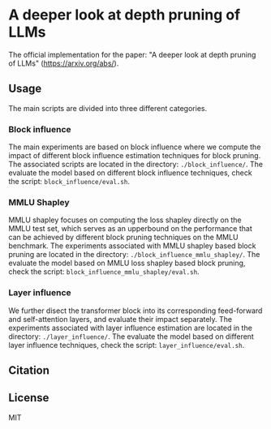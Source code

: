 # A deeper look at depth pruning of LLMs

The official implementation for the paper: "A deeper look at depth pruning of LLMs" (https://arxiv.org/abs/).


## Usage

The main scripts are divided into three different categories.

### Block influence

The main experiments are based on block influence where we compute the impact of different block influence estimation techniques for block pruning.
The associated scripts are located in the directory: `./block_influence/`.
The evaluate the model based on different block influence techniques, check the script: `block_influence/eval.sh`.

### MMLU Shapley

MMLU shapley focuses on computing the loss shapley directly on the MMLU test set, which serves as an upperbound on the performance that can be achieved by different block pruning techniques on the MMLU benchmark.
The experiments associated with MMLU shapley based block pruning are located in the directory: `./block_influence_mmlu_shapley/`.
The evaluate the model based on MMLU loss shapley based block pruning, check the script: `block_influence_mmlu_shapley/eval.sh`.

### Layer influence

We further disect the transformer block into its corresponding feed-forward and self-attention layers, and evaluate their impact separately.
The experiments associated with layer influence estimation are located in the directory: `./layer_influence/`.
The evaluate the model based on different layer influence techniques, check the script: `layer_influence/eval.sh`.


## Citation


## License

MIT

